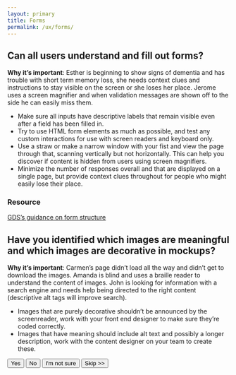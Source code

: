 ```yaml
---
layout: primary
title: Forms
permalink: /ux/forms/
---
```


## Can all users understand and fill out forms?

**Why it’s important**: Esther is beginning to show signs of dementia and has trouble with short term memory loss, she needs context clues and instructions to stay visible on the screen or she loses her place. Jerome uses a screen magnifier and when validation messages are shown off to the side he can easily miss them.

- Make sure all inputs have descriptive labels that remain visible even after a field has been filled in.
- Try to use HTML form elements as much as possible, and test any custom interactions for use with screen readers and keyboard only.
- Use a straw or make a narrow window with your fist and view the page through that, scanning vertically but not horizontally. This can help you discover if content is hidden from users using screen magnifiers.
- Minimize the number of responses overall and that are displayed on a single page, but provide context clues throughout for people who might easily lose their place.

### Resource
[GDS’s guidance on form structure](https://www.gov.uk/service-manual/design/form-structure)

## Have you identified which images are meaningful and which images are decorative in mockups?

**Why it’s important**: Carmen’s page didn’t load all the way and didn’t get to download the images. Amanda is blind and uses a braille reader to understand the content of images. John is looking for information with a search engine and needs help being directed to the right content (descriptive alt tags will improve search).

- Images that are purely decorative shouldn’t be announced by the screenreader, work with your front end designer to make sure they’re coded correctly.
- Images that have meaning should include alt text and possibly a longer description, work with the content designer on your team to create these.

<button>
  <i class="fa fa-check" aria-hidden="true"></i>
  Yes
</button>
<button class="usa-button-secondary">
  <i class="fa fa-times" aria-hidden="true"></i>
  No
</button>
<button class="usa-button button-question">
  <i class="fa fa-question" aria-hidden="true"></i>
  I'm not sure
</button>
<button class="usa-button-outline button-skip" type="button">Skip >></button>
